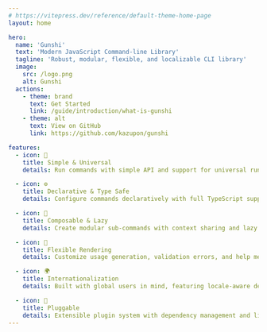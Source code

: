 ```yaml
---
# https://vitepress.dev/reference/default-theme-home-page
layout: home

hero:
  name: 'Gunshi'
  text: 'Modern JavaScript Command-line Library'
  tagline: 'Robust, modular, flexible, and localizable CLI library'
  image:
    src: /logo.png
    alt: Gunshi
  actions:
    - theme: brand
      text: Get Started
      link: /guide/introduction/what-is-gunshi
    - theme: alt
      text: View on GitHub
      link: https://github.com/kazupon/gunshi

features:
  - icon: 📏
    title: Simple & Universal
    details: Run commands with simple API and support for universal runtime (Node.js, Deno, Bun).

  - icon: ⚙️
    title: Declarative & Type Safe
    details: Configure commands declaratively with full TypeScript support and type-safe argument parsing.

  - icon: 🧩
    title: Composable & Lazy
    details: Create modular sub-commands with context sharing and lazy loading for better performance.

  - icon: 🎨
    title: Flexible Rendering
    details: Customize usage generation, validation errors, and help messages with pluggable renderers.

  - icon: 🌍
    title: Internationalization
    details: Built with global users in mind, featuring locale-aware design, resource management, and multi-language support.

  - icon: 🔌
    title: Pluggable
    details: Extensible plugin system with dependency management and lifecycle hooks for modular CLI development.
---
```

